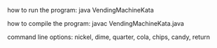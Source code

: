 how to run the program:
java VendingMachineKata

how to compile the program:
javac VendingMachineKata.java

command line options:
nickel, dime, quarter, cola, chips, candy, return
